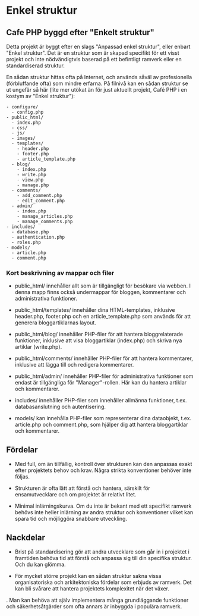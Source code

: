# Enkel struktur

## Cafe PHP byggd efter "Enkelt struktur"

Detta projekt är byggt efter en slags "Anpassad enkel struktur", eller enbart "Enkel struktur". Det är en struktur som är skapad specifikt för ett visst projekt och inte nödvändigtvis baserad på ett befintligt ramverk eller en standardiserad struktur.

En sådan struktur hittas ofta på Internet, och används såväl av profesionella (förbluffande ofta) som mindre erfarna. På filnivå kan en sådan struktur se ut ungefär så här (lite mer utökat än för just aktuellt projekt, Café PHP i en kostym av "Enkel struktur"):

```
- configure/
  - config.php
- public_html/
  - index.php
  - css/
  - js/
  - images/
  - templates/
    - header.php
    - footer.php
    - article_template.php
  - blog/
    - index.php
    - write.php
    - view.php
    - manage.php
  - comments/
    - add_comment.php
    - edit_comment.php
  - admin/
    - index.php
    - manage_articles.php
    - manage_comments.php
- includes/
  - database.php
  - authentication.php
  - roles.php
- models/
  - article.php
  - comment.php

```

### Kort beskrivning av mappar och filer
- public_html/ innehåller allt som är tillgängligt för besökare via webben. I denna mapp finns också undermappar för bloggen, kommentarer och administrativa funktioner.

- public_html/templates/ innehåller dina HTML-templates, inklusive header.php, footer.php och en article_template.php som används för att generera bloggartiklarnas layout.

- public_html/blog/ innehåller PHP-filer för att hantera bloggrelaterade funktioner, inklusive att visa bloggartiklar (index.php) och skriva nya artiklar (write.php).

- public_html/comments/ innehåller PHP-filer för att hantera kommentarer, inklusive att lägga till och redigera kommentarer.

- public_html/admin/ innehåller PHP-filer för administrativa funktioner som endast är tillgängliga för "Manager"-rollen. Här kan du hantera artiklar och kommentarer.

- includes/ innehåller PHP-filer som innehåller allmänna funktioner, t.ex. databasanslutning och autentisering.

- models/ kan innehålla PHP-filer som representerar dina dataobjekt, t.ex. article.php och comment.php, som hjälper dig att hantera bloggartiklar och kommentarer.


## Fördelar

- Med full, om än tillfällig, kontroll över strukturen kan den anpassas exakt efter projektets behov och krav. Några strikta konventioner behöver inte följas.

- Strukturen är ofta lätt att förstå och hantera, särskilt för ensamutvecklare och om projektet är relativt litet.

- Minimal inlärningskurva. Om du inte är bekant med ett specifikt ramverk behövs inte heller inlärning av andra struktur och konventioner vilket kan spara tid och möjliggöra snabbare utveckling.

## Nackdelar

- Brist på standardisering gör att andra utvecklare som går in i projektet i framtiden behöva tid att förstå och anpassa sig till din specifika struktur. Och du kan glömma.

- För mycket större projekt kan en sådan struktur sakna vissa organisatoriska och arkitektoniska fördelar som erbjuds av ramverk. Det kan bli svårare att hantera projektets komplexitet när det växer.

. Man kan behöva att själv implementera många grundläggande funktioner och säkerhetsåtgärder som ofta annars är inbyggda i populära ramverk.
